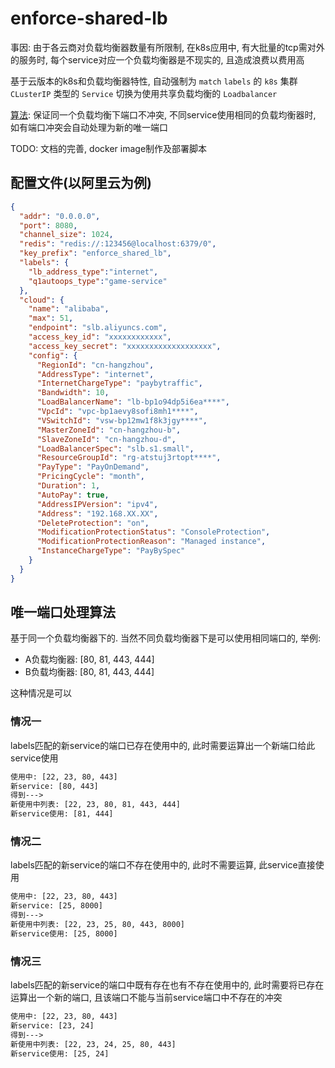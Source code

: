 # enforce-shared-lb

事因: 由于各云商对负载均衡器数量有所限制, 在k8s应用中, 有大批量的tcp需对外的服务时, 每个service对应一个负载均衡器是不现实的, 且造成浪费以费用高

基于云版本的k8s和负载均衡器特性, 自动强制为 `match` `labels` 的 `k8s` 集群 `CLusterIP` 类型的 `Service` 切换为使用共享负载均衡的 `Loadbalancer`

[算法](https://gist.github.com/xmapst/7d41516a644acd900bb3096573947e58): 保证同一个负载均衡下端口不冲突, 不同service使用相同的负载均衡器时, 如有端口冲突会自动处理为新的唯一端口

TODO: 文档的完善, docker image制作及部署脚本

## 配置文件(以阿里云为例)

```json
{
  "addr": "0.0.0.0",
  "port": 8080,
  "channel_size": 1024,
  "redis": "redis://:123456@localhost:6379/0",
  "key_prefix": "enforce_shared_lb",
  "labels": {
    "lb_address_type":"internet",
    "q1autoops_type":"game-service"
  },
  "cloud": {
    "name": "alibaba",
    "max": 51,
    "endpoint": "slb.aliyuncs.com",
    "access_key_id": "xxxxxxxxxxxx",
    "access_key_secret": "xxxxxxxxxxxxxxxxxxx",
    "config": {
      "RegionId": "cn-hangzhou",
      "AddressType": "internet",
      "InternetChargeType": "paybytraffic",
      "Bandwidth": 10,
      "LoadBalancerName": "lb-bp1o94dp5i6ea****",
      "VpcId": "vpc-bp1aevy8sofi8mh1****",
      "VSwitchId": "vsw-bp12mw1f8k3jgy****",
      "MasterZoneId": "cn-hangzhou-b",
      "SlaveZoneId": "cn-hangzhou-d",
      "LoadBalancerSpec": "slb.s1.small",
      "ResourceGroupId": "rg-atstuj3rtopt****",
      "PayType": "PayOnDemand",
      "PricingCycle": "month",
      "Duration": 1,
      "AutoPay": true,
      "AddressIPVersion": "ipv4",
      "Address": "192.168.XX.XX",
      "DeleteProtection": "on",
      "ModificationProtectionStatus": "ConsoleProtection",
      "ModificationProtectionReason": "Managed instance",
      "InstanceChargeType": "PayBySpec"
    }
  }
}
```

## 唯一端口处理算法

基于同一个负载均衡器下的. 当然不同负载均衡器下是可以使用相同端口的, 举例:

+ A负载均衡器: [80, 81, 443, 444]
+ B负载均衡器: [80, 81, 443, 444]

这种情况是可以

### 情况一

labels匹配的新service的端口已存在使用中的, 此时需要运算出一个新端口给此service使用

```txt
使用中: [22, 23, 80, 443]
新service: [80, 443]
得到--->
新使用中列表: [22, 23, 80, 81, 443, 444]
新service使用: [81, 444]
```

### 情况二

labels匹配的新service的端口不存在使用中的, 此时不需要运算, 此service直接使用

```txt
使用中: [22, 23, 80, 443]
新service: [25, 8000]
得到--->
新使用中列表: [22, 23, 25, 80, 443, 8000]
新service使用: [25, 8000]
```

### 情况三

labels匹配的新service的端口中既有存在也有不存在使用中的, 此时需要将已存在运算出一个新的端口, 且该端口不能与当前service端口中不存在的冲突

```txt
使用中: [22, 23, 80, 443]
新service: [23, 24]
得到--->
新使用中列表: [22, 23, 24, 25, 80, 443]
新service使用: [25, 24]
```
